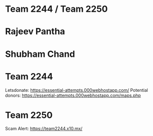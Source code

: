 # Team 2244 / Team 2250
# Rajeev Pantha
# Shubham Chand

# Team 2244
Letsdonate: https://essential-attempts.000webhostapp.com/
Potential donors: https://essential-attempts.000webhostapp.com/maps.php

# Team 2250
Scam Alert: https://team2244.x10.mx/
